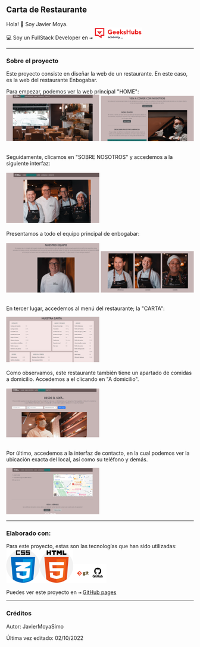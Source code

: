 ## Carta de Restaurante
Hola!
👋 Soy Javier Moya.</br>
💻 Soy un FullStack Developer en  <kbd>⇥</kbd>   <img src="./img/GHA.png" width="130em" /></br>

<hr>

### Sobre el proyecto

Este proyecto consiste en diseñar la web de un restaurante. En este caso, es la web del restaurante Enbogabar.

Para empezar, podemos ver la web principal "HOME":
<br>
<img src="./img/home-captura1.PNG" width="250em"/>
<img src="./img/home-captura2.PNG" width="250em"/>

<br>
Seguidamente, clicamos en "SOBRE NOSOTROS" y accedemos a la siguiente interfaz:
<br><br>

<img src="./img/sobrenosotros-1.PNG" width="250em"/>
<br><br>
Presentamos a todo el equipo principal de enbogabar:
<br><br>
<img src="./img/sobrenosotros-2.PNG" width="250em"/>
<img src="./img/sobrenosotros-3.PNG" width="250em"/>
<br><br>

En tercer lugar, accedemos al menú del restaurante; la "CARTA":

<img src="./img/carta-1.PNG" width="250em"/>
<br><br>
Como observamos, este restaurante también tiene un apartado de comidas a domicilio. Accedemos a el clicando en "A domicilio".
<br><br>
<img src="./img/a-domicilio-screen.PNG" width="250em"/>
<br><br>

Por último, accedemos a la interfaz de contacto, en la cual podemos ver la ubicación exacta del local, así como su teléfono y demás.

<img src="./img/contacto-screen.PNG" width="250em"/>
<br>
<hr>

### Elaborado con:

Para este proyecto, estas son las tecnologías que han sido utilizadas:
</br>
<img src="./img/css.png" width="90em"/><img src="./img/html.png" width="90em"/><img src="./img/github.png" width="90em"/>
</br>



Puedes ver este proyecto en <kbd>⇥</kbd> [GitHub pages](https://javiermoyasimo.github.io/project02-menu/ "GitHub pages")

<hr>

### Créditos

Autor: JavierMoyaSimo

Última vez editado: 02/10/2022
